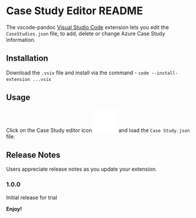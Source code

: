 # Case Study Editor README

The vscode-pandoc [Visual Studio Code](https://code.visualstudio.com/) extension lets you edit the `CaseStudies.json` file, to add, delete or change Azure Case Study information.

## Installation

Download the `.vsix` file and install via the command - `code --install-extension ...vsix`

## Usage 

Click on the Case Study editor icon ![](media/dep.svg) and load the `Case Study.json` file.

## Release Notes

Users appreciate release notes as you update your extension.

### 1.0.0

Initial release for trial




**Enjoy!**
